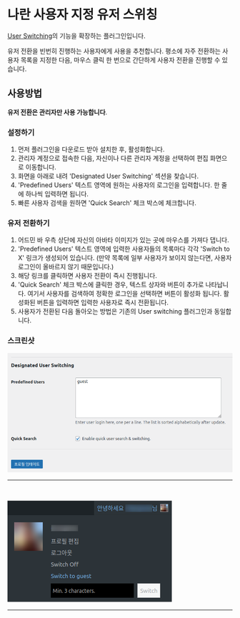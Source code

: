# 나란 사용자 지정 유저 스위칭

[User Switching](https://ko.wordpress.org/plugins/user-switching/)의 기능을 확장하는 플러그인입니다.

유저 전환을 빈번히 진행하는 사용자에게 사용을 추천합니다.
평소에 자주 전환하는 사용자 목록을 지정한 다음, 마우스 클릭 한 번으로 간단하게 사용자 전환을 진행할 수 있습니다.

## 사용방법
**유저 전환은 관리자만 사용 가능합니다**.

### 설정하기
1. 먼저 플러그인을 다운로드 받아 설치한 후, 활성화합니다.
2. 관리자 계정으로 접속한 다음, 자신이나 다른 관리자 계정을 선택하여 편집 화면으로 이동합니다.
3. 화면을 아래로 내려 'Designated User Switching' 섹션을 찾습니다.
4. 'Predefined Users' 텍스트 영역에 원하는 사용자의 로그인을 입력합니다. 한 줄에 하나씩 입력하면 됩니다.
5. 빠른 사용자 검색을 원하면 'Quick Search' 체크 박스에 체크합니다.

### 유저 전환하기
1. 어드민 바 우측 상단에 자신의 아바타 이미지가 있는 곳에 마우스를 가져다 댑니다.
2. 'Predefined Users' 텍스트 영역에 입력한 사용자들의 목록마다 각각 'Switch to X' 링크가 생성되어 있습니다.
   (만약 목록에 일부 사용자가 보이지 않는다면, 사용자 로그인이 올바르지 않기 때문입니다.)
3. 해당 링크를 클릭하면 사용자 전환이 즉시 진행됩니다.
4. 'Quick Search' 체크 박스에 클릭한 경우, 텍스트 상자와 버튼이 추가로 나타납니다. 여기서 사용자를 검색하여 정확한 로그인을 선택하면
   버튼이 활성화 됩니다. 활성화된 버튼을 입력하면 입력한 사용자로 즉시 전환됩니다.
5. 사용자가 전환된 다음 돌아오는 방법은 기존의 User switching 플러그인과 동일합니다.

### 스크린샷
![](./screenshot-1.png)
<hr/><br/>



![](./screenshot-2.png)
<hr/><br/>